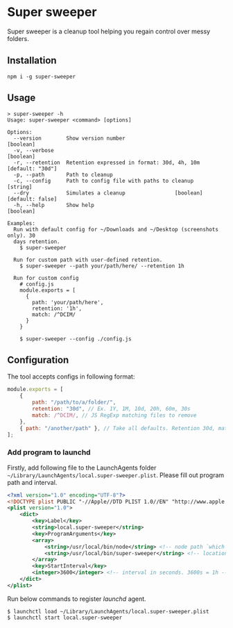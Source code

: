 # Super sweeper

Super sweeper is a cleanup tool helping you regain control over messy folders.

## Installation

```
npm i -g super-sweeper
```

## Usage

```
> super-sweeper -h
Usage: super-sweeper <command> [options]

Options:
  --version        Show version number                                 [boolean]
  -v, --verbose                                                        [boolean]
  -r, --retention  Retention expressed in format: 30d, 4h, 10m  [default: "30d"]
  -p, --path       Path to cleanup
  -c, --config     Path to config file with paths to cleanup            [string]
  --dry            Simulates a cleanup                [boolean] [default: false]
  -h, --help       Show help                                           [boolean]

Examples:
  Run with default config for ~/Downloads and ~/Desktop (screenshots only). 30
  days retention.
    $ super-sweeper

  Run for custom path with user-defined retention.
    $ super-sweeper --path your/path/here/ --retention 1h

  Run for custom config
    # config.js
    module.exports = [
      {
        path: 'your/path/here',
        retention: '1h',
        match: /^DCIM/
      }
    }

    $ super-sweeper --config ./config.js
```

## Configuration

The tool accepts configs in following format:

```js
module.exports = [
    {
        path: "/path/to/a/folder/",
        retention: "30d", // Ex. 1Y, 1M, 10d, 20h, 60m, 30s
        match: /^DCIM/, // JS RegExp matching files to remove
    },
    { path: "/another/path" }, // Take all defaults. Retention 30d, match all
];
```

### Add program to launchd

Firstly, add following file to the LaunchAgents folder `~/Library/LaunchAgents/local.super-sweeper.plist`. Please fill out program path and interval.

```xml
<?xml version="1.0" encoding="UTF-8"?>
<!DOCTYPE plist PUBLIC "-//Apple//DTD PLIST 1.0//EN" "http://www.apple.com/DTDs/PropertyList-1.0.dtd">
<plist version="1.0">
    <dict>
        <key>Label</key>
        <string>local.super-sweeper</string>
        <key>ProgramArguments</key>
		<array>
			<string>/usr/local/bin/node</string> <!-- node path `which node` -->
            <string>/usr/local/bin/super-sweeper</string> <!-- location of the tool. You can get this by calling `which super-sweeper` -->
		</array>
        <key>StartInterval</key>
        <integer>3600</integer> <!-- interval in seconds. 3600s = 1h -->
    </dict>
</plist>

```

Run below commands to register _launchd_ agent.

```
$ launchctl load ~/Library/LaunchAgents/local.super-sweeper.plist
$ launchctl start local.super-sweeper
```
